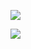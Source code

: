 ![](https://komarev.com/ghpvc/?username=amalthomas2003&color=1260CC)

![](https://komarev.com/ghpvc/?username=amalthomas2003&color=1265CC)
